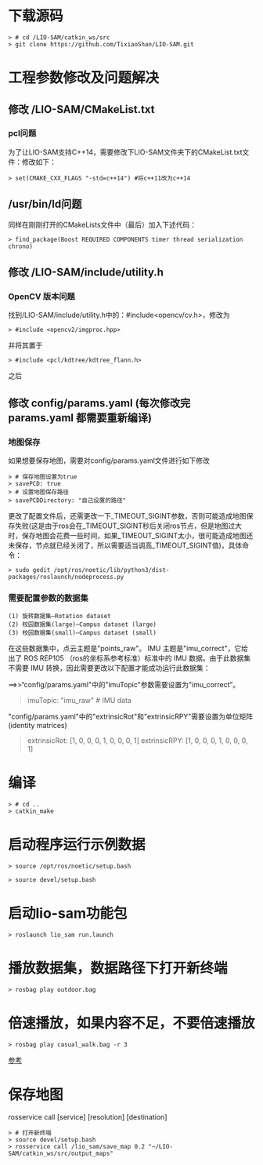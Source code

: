 # 下载源码

    > # cd /LIO-SAM/catkin_ws/src
    > git clone https://github.com/TixiaoShan/LIO-SAM.git

# 工程参数修改及问题解决

## 修改 /LIO-SAM/CMakeList.txt

### pcl问题

为了让LIO-SAM支持C++14，需要修改下LIO-SAM文件夹下的CMakeList.txt文件：修改如下：

    > set(CMAKE_CXX_FLAGS "-std=c++14") #将c++11改为c++14

## /usr/bin/ld问题

同样在刚刚打开的CMakeLists文件中（最后）加入下述代码：

    > find_package(Boost REQUIRED COMPONENTS timer thread serialization chrono)

## 修改 /LIO-SAM/include/utility.h

### OpenCV 版本问题

找到/LIO-SAM/include/utility.h中的：#include<opencv/cv.h>，修改为

    > #include <opencv2/imgproc.hpp>

并将其置于
  
    > #include <pcl/kdtree/kdtree_flann.h>

之后

## 修改 config/params.yaml **(每次修改完 params.yaml 都需要重新编译)**

### 地图保存

如果想要保存地图，需要对config/params.yaml文件进行如下修改 

    > # 保存地图设置为true
    > savePCD: true         
    > # 设置地图保存路径
    > savePCDDirectory: "自己设置的路径"   

更改了配置文件后，还需更改一下_TIMEOUT_SIGINT参数，否则可能造成地图保存失败(这是由于ros会在_TIMEOUT_SIGINT秒后关闭ros节点，但是地图过大时，保存地图会花费一些时间，如果_TIMEOUT_SIGINT太小，很可能造成地图还未保存，节点就已经关闭了，所以需要适当调高_TIMEOUT_SIGINT值)，具体命令：

    > sudo gedit /opt/ros/noetic/lib/python3/dist-packages/roslaunch/nodeprocess.py

### 需要配置参数的数据集

    (1) 旋转数据集–Rotation dataset
    (2) 校园数据集(large)–Campus dataset (large)
    (3) 校园数据集(small)–Campus dataset (small)

在这些数据集中，点云主题是"points_raw"。 IMU 主题是"imu_correct"，它给出了 ROS REP105 （ros的坐标系参考标准）标准中的 IMU 数据。由于此数据集不需要 IMU 转换，因此需要更改以下配置才能成功运行此数据集：
  
==>>“config/params.yaml"中的"imuTopic"参数需要设置为"imu_correct”。
  
  > imuTopic: "imu_raw" # IMU data

"config/params.yaml"中的"extrinsicRot"和"extrinsicRPY"需要设置为单位矩阵(identity matrices)

  > extrinsicRot: [1, 0, 0,
                  0, 1, 0,
                  0, 0, 1]
  > extrinsicRPY: [1, 0, 0,
                  0, 1, 0,
                  0, 0, 1]

# 编译

    > # cd ..
    > catkin_make

# 启动程序运行示例数据

    > source /opt/ros/noetic/setup.bash

    > source devel/setup.bash

# 启动lio-sam功能包

    > roslaunch lio_sam run.launch

# 播放数据集，数据路径下打开新终端

    > rosbag play outdoor.bag

# 倍速播放，如果内容不足，不要倍速播放

    > rosbag play casual_walk.bag -r 3

[参考](https://blog.csdn.net/qq_42938987/article/details/108434290)

# 保存地图

rosservice call [service] [resolution] [destination]
  
    > # 打开新终端
    > source devel/setup.bash
    > rosservice call /lio_sam/save_map 0.2 "~/LIO-SAM/catkin_ws/src/output_maps"
